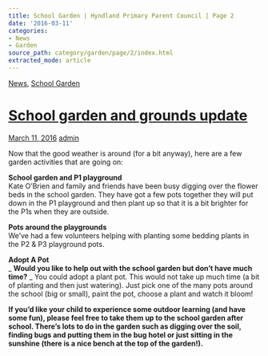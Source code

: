 ```yaml
---
title: School Garden | Hyndland Primary Parent Council | Page 2
date: '2016-03-11'
categories:
- News
- Garden
source_path: category/garden/page/2/index.html
extracted_mode: article
---
```

[News](category/news/), [School Garden](category/garden/)

# [School garden and grounds update](news/school-garden-and-grounds-update/)

[March 11, 2016](news/school-garden-and-grounds-update/) [admin](author/admin/)

Now that the good weather is around (for a bit anyway), here are a few garden activities that are going on:

**School garden and P1 playground**  
Kate O’Brien and family and friends have been busy digging over the flower beds in the school garden. They have got a few pots together they will put down in the P1 playground and then plant up so that it is a bit brighter for the P1s when they are outside.

**Pots around the playgrounds**  
We’ve had a few volunteers helping with planting some bedding plants in the P2 & P3 playground pots.

**Adopt A Pot**  
_ **Would you like to help out with the school garden but don’t have much time?** _ You could adopt a plant pot. This would not take up much time (a bit of planting and then just watering). Just pick one of the many pots around the school (big or small), paint the pot, choose a plant and watch it bloom!

**If you’d like your child to experience some outdoor learning (and have some fun), please feel free to take them up to the school garden after school. There’s lots to do in the garden such as digging over the soil, finding bugs and putting them in the bug hotel or just sitting in the sunshine (there is a nice bench at the top of the garden!).**
